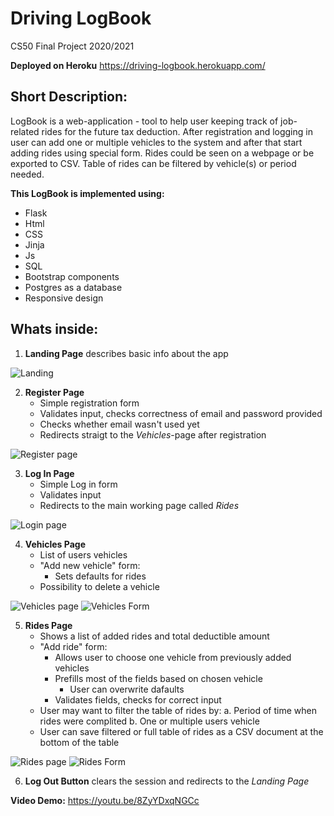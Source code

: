 # Driving LogBook

CS50 Final Project 2020/2021

**Deployed on Heroku**
https://driving-logbook.herokuapp.com/

## Short Description:
LogBook is a web-application - tool to help user keeping track of job-related rides for the future tax deduction.
After registration and logging in user can add one or multiple vehicles to the system and after that start adding rides using special form. Rides could be seen on a webpage or be exported to CSV. Table of rides can be filtered by vehicle(s) or period needed.

**This LogBook is implemented using:**  
* Flask
* Html
* CSS
* Jinja
* Js
* SQL
* Bootstrap components
* Postgres as a database
* Responsive design 


## Whats inside:

1. **Landing Page** describes basic info about the app  
  
![ Landing ](screenshots/0.jpg?raw=true)  
  
2. **Register Page**
    * Simple registration form
    * Validates input, checks correctness of email and password provided
    * Checks whether email wasn't used yet
    * Redirects straigt to the _Vehicles_-page after registration  
  
 ![ Register page ](screenshots/1.jpg?raw=true)  
   
3. **Log In Page**
    * Simple Log in form
    * Validates input
    * Redirects to the main working page called _Rides_  
      
 ![ Login page ](screenshots/2.jpg?raw=true)  
   
4. **Vehicles Page**
    * List of users vehicles 
    * "Add new vehicle" form: 
        * Sets defaults for rides
    * Possibility to delete a vehicle
    
      
 ![ Vehicles page ](screenshots/3.jpg?raw=true)    ![ Vehicles Form ](screenshots/4.jpg?raw=true)  
   
   

5. **Rides Page**
    * Shows a list of added rides and total deductible amount
    * "Add ride" form:
        * Allows user to choose one vehicle from previously added vehicles
        * Prefills most of the fields based on chosen vehicle 
            * User can overwrite dafaults
        * Validates fields, checks for correct input
    * User may want to filter the table of rides by:
        a. Period of time when rides were complited
        b. One or multiple users vehicle 
    * User can save filtered or full table of rides as a CSV document at the bottom of the table  
      
 ![ Rides page ](screenshots/5.png?raw=true)    ![ Rides Form ](screenshots/6.png?raw=true)  

6. **Log Out Button** clears the session and redirects to the _Landing Page_

**Video Demo:**  https://youtu.be/8ZyYDxqNGCc
        
